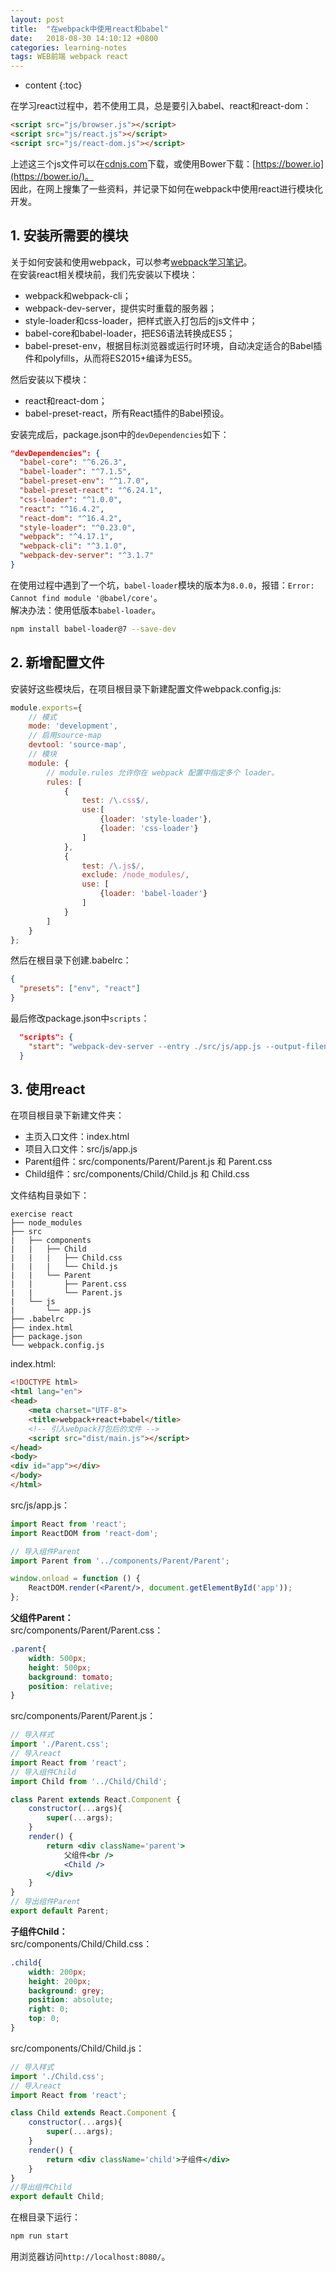 ```yaml
---
layout: post
title:  "在webpack中使用react和babel"
date:   2018-08-30 14:10:12 +0800
categories: learning-notes
tags: WEB前端 webpack react
---
```

* content
{:toc}

在学习react过程中，若不使用工具，总是要引入babel、react和react-dom：
```html
<script src="js/browser.js"></script>
<script src="js/react.js"></script>
<script src="js/react-dom.js"></script>
```
上述这三个js文件可以在[cdnjs.com](https://cdnjs.com/)下载，或使用Bower下载：[https://bower.io](https://bower.io/)。<br>
因此，在网上搜集了一些资料，并记录下如何在webpack中使用react进行模块化开发。

## 1. 安装所需要的模块

关于如何安装和使用webpack，可以参考[webpack学习笔记](https://nxjniexiao.github.io/2018/08/18/webpack-Learning-Notes/)。<br>
在安装react相关模块前，我们先安装以下模块：
+ webpack和webpack-cli；
+ webpack-dev-server，提供实时重载的服务器；
+ style-loader和css-loader，把样式嵌入打包后的js文件中；
+ babel-core和babel-loader，把ES6语法转换成ES5；
+ babel-preset-env，根据目标浏览器或运行时环境，自动决定适合的Babel插件和polyfills，从而将ES2015+编译为ES5。

然后安装以下模块：
+ react和react-dom；
+ babel-preset-react，所有React插件的Babel预设。

安装完成后，package.json中的`devDependencies`如下：
```json
"devDependencies": {
  "babel-core": "^6.26.3",
  "babel-loader": "^7.1.5",
  "babel-preset-env": "^1.7.0",
  "babel-preset-react": "^6.24.1",
  "css-loader": "^1.0.0",
  "react": "^16.4.2",
  "react-dom": "^16.4.2",
  "style-loader": "^0.23.0",
  "webpack": "^4.17.1",
  "webpack-cli": "^3.1.0",
  "webpack-dev-server": "^3.1.7"
}
```
在使用过程中遇到了一个坑，`babel-loader`模块的版本为`8.0.0`，报错：`Error: Cannot find module '@babel/core'`。<br>
解决办法：使用低版本`babel-loader`。
```bash
npm install babel-loader@7 --save-dev
```

## 2. 新增配置文件

安装好这些模块后，在项目根目录下新建配置文件webpack.config.js:
```js
module.exports={
    // 模式
    mode: 'development',
    // 启用source-map
    devtool: 'source-map',
    // 模块
    module: {
        // module.rules 允许你在 webpack 配置中指定多个 loader。
        rules: [
            {
                test: /\.css$/,
                use:[
                    {loader: 'style-loader'},
                    {loader: 'css-loader'}
                ]
            },
            {
                test: /\.js$/,
                exclude: /node_modules/,
                use: [
                    {loader: 'babel-loader'}
                ]
            }
        ]
    }
};
```
然后在根目录下创建.babelrc：
```json
{
  "presets": ["env", "react"]
}
```
最后修改package.json中`scripts`：
```json
  "scripts": {
    "start": "webpack-dev-server --entry ./src/js/app.js --output-filename ./dist/main.js"
  }
```

## 3. 使用react

在项目根目录下新建文件夹：
+ 主页入口文件：index.html 
+ 项目入口文件：src/js/app.js 
+ Parent组件：src/components/Parent/Parent.js 和 Parent.css
+ Child组件：src/components/Child/Child.js 和 Child.css

文件结构目录如下：
```
exercise react
├── node_modules
├── src
|   ├── components
|   |   ├── Child
|   |   |   ├── Child.css
|   |   |   └── Child.js
|   |   └── Parent
|   |       ├── Parent.css
|   |       └── Parent.js
|   └── js
|       └── app.js
├── .babelrc
├── index.html
├── package.json
└── webpack.config.js
```

index.html:
```html
<!DOCTYPE html>
<html lang="en">
<head>
    <meta charset="UTF-8">
    <title>webpack+react+babel</title>
    <!-- 引入webpack打包后的文件 -->
    <script src="dist/main.js"></script>
</head>
<body>
<div id="app"></div>
</body>
</html>
```
src/js/app.js：
```jsx
import React from 'react';
import ReactDOM from 'react-dom';

// 导入组件Parent
import Parent from '../components/Parent/Parent';

window.onload = function () {
    ReactDOM.render(<Parent/>, document.getElementById('app'));
};
```
**父组件Parent：**<br>
src/components/Parent/Parent.css：
```css
.parent{
    width: 500px;
    height: 500px;
    background: tomato;
    position: relative;
}
```
src/components/Parent/Parent.js：
```jsx
// 导入样式
import './Parent.css';
// 导入react
import React from 'react';
// 导入组件Child
import Child from '../Child/Child';

class Parent extends React.Component {
    constructor(...args){
        super(...args);
    }
    render() {
        return <div className='parent'>
            父组件<br />
            <Child />
        </div>
    }
}
// 导出组件Parent
export default Parent;
```
**子组件Child：**<br>
src/components/Child/Child.css：
```css
.child{
    width: 200px;
    height: 200px;
    background: grey;
    position: absolute;
    right: 0;
    top: 0;
}
```
src/components/Child/Child.js：
```jsx
// 导入样式
import './Child.css';
// 导入react
import React from 'react';

class Child extends React.Component {
    constructor(...args){
        super(...args);
    }
    render() {
        return <div className='child'>子组件</div>
    }
}
//导出组件Child
export default Child;
```

在根目录下运行：
```bash
npm run start
```
用浏览器访问`http://localhost:8080/`。